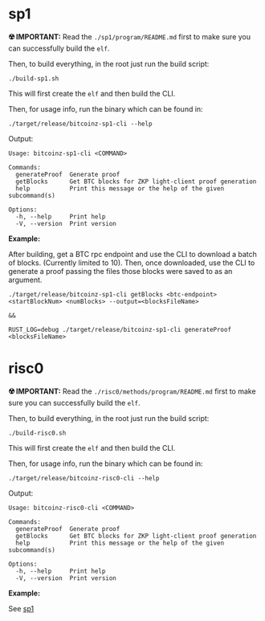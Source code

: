 # sp1

__:radioactive: IMPORTANT:__ Read the `./sp1/program/README.md` first to make sure you can successfully build the `elf`.

Then, to build everything, in the root just run the build script:

`./build-sp1.sh`

This will first create the `elf` and then build the CLI.

Then, for usage info, run the binary which can be found in:

`./target/release/bitcoinz-sp1-cli --help`

Output:

```
Usage: bitcoinz-sp1-cli <COMMAND>

Commands:
  generateProof  Generate proof
  getBlocks      Get BTC blocks for ZKP light-client proof generation
  help           Print this message or the help of the given subcommand(s)

Options:
  -h, --help     Print help
  -V, --version  Print version

```

__Example:__

After building, get a BTC rpc endpoint and use the CLI to download a batch of blocks. (Currently limited to 10). Then, once downloaded, use the CLI to generate a proof passing the files those blocks were saved to as an argument.

```
./target/release/bitcoinz-sp1-cli getBlocks <btc-endpoint> <startBlockNum> <numBlocks> --output=<blocksFileName>

&&

RUST_LOG=debug ./target/release/bitcoinz-sp1-cli generateProof <blocksFileName>

```

# risc0

__:radioactive: IMPORTANT:__ Read the `./risc0/methods/program/README.md` first to make sure you can successfully build the `elf`.

Then, to build everything, in the root just run the build script:

`./build-risc0.sh`

This will first create the `elf` and then build the CLI.

Then, for usage info, run the binary which can be found in:

`./target/release/bitcoinz-risc0-cli --help`

Output:

```
Usage: bitcoinz-risc0-cli <COMMAND>

Commands:
  generateProof  Generate proof
  getBlocks      Get BTC blocks for ZKP light-client proof generation
  help           Print this message or the help of the given subcommand(s)

Options:
  -h, --help     Print help
  -V, --version  Print version

```

__Example:__

See [sp1](#sp1)
